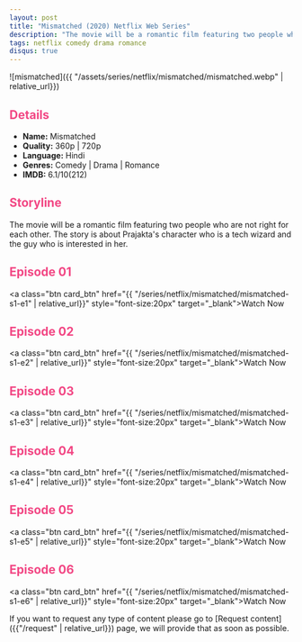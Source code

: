 ```yaml
---
layout: post
title: "Mismatched (2020) Netflix Web Series"
description: "The movie will be a romantic film featuring two people who are not right for each other. The story is about Prajaktas character who is a tech wizard and the guy who is interested in her. "
tags: netflix comedy drama romance
disqus: true
---
```

<style>
h2{
    color:#F24784;
}
</style>

![mismatched]({{ "/assets/series/netflix/mismatched/mismatched.webp" | relative_url}})

## Details

* **Name:** Mismatched
* **Quality:** 360p \| 720p
* **Language:** Hindi
* **Genres:**  Comedy \| Drama \| Romance
* **IMDB:** 6.1/10(212)

## Storyline

The movie will be a romantic film featuring two people who are not right for each other. The story is about Prajakta's character who is a tech wizard and the guy who is interested in her.

## Episode 01

<a class="btn card_btn" href="{{ "/series/netflix/mismatched/mismatched-s1-e1" | relative_url}}" style="font-size:20px" target="_blank">Watch Now</a>

## Episode 02

<a class="btn card_btn" href="{{ "/series/netflix/mismatched/mismatched-s1-e2" | relative_url}}" style="font-size:20px" target="_blank">Watch Now</a>

## Episode 03

<a class="btn card_btn" href="{{ "/series/netflix/mismatched/mismatched-s1-e3" | relative_url}}" style="font-size:20px" target="_blank">Watch Now</a>

## Episode 04

<a class="btn card_btn" href="{{ "/series/netflix/mismatched/mismatched-s1-e4" | relative_url}}" style="font-size:20px" target="_blank">Watch Now</a>

## Episode 05

<a class="btn card_btn" href="{{ "/series/netflix/mismatched/mismatched-s1-e5" | relative_url}}" style="font-size:20px" target="_blank">Watch Now</a>

## Episode 06

<a class="btn card_btn" href="{{ "/series/netflix/mismatched/mismatched-s1-e6" | relative_url}}" style="font-size:20px" target="_blank">Watch Now</a>

If you want to request any type of content please go to [Request content]({{"/request" | relative_url}}) page, we will provide that as soon as possible.